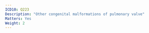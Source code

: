 ```yaml
---
ICD10: Q223
Description: "Other congenital malformations of pulmonary valve"
Matters: Yes
Weight: 2
---
```

